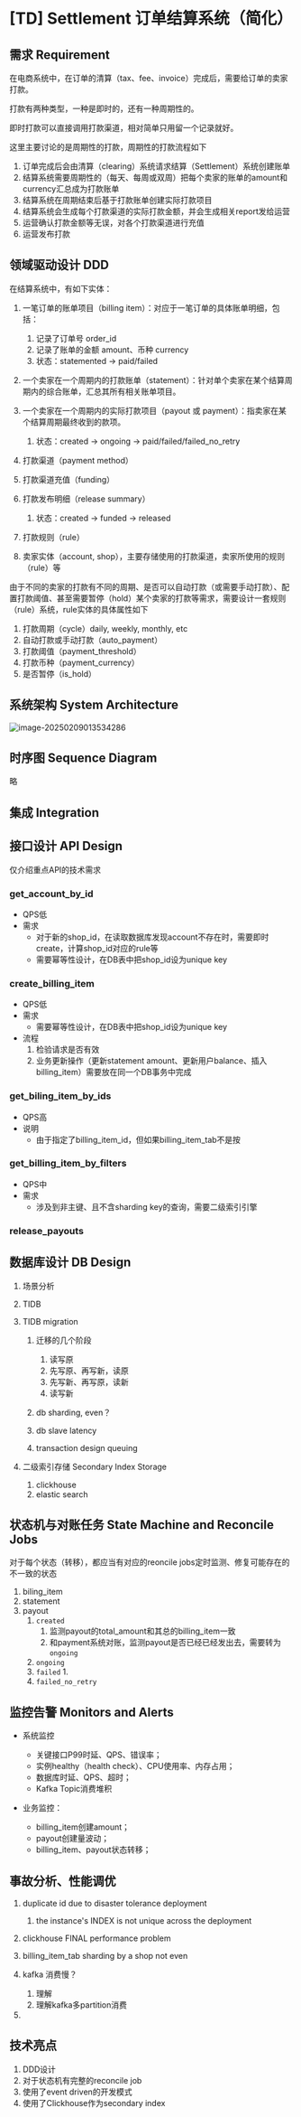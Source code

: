 # [TD] Settlement 订单结算系统（简化）

## 需求 Requirement

在电商系统中，在订单的清算（tax、fee、invoice）完成后，需要给订单的卖家打款。

打款有两种类型，一种是即时的，还有一种周期性的。

即时打款可以直接调用打款渠道，相对简单只用留一个记录就好。

这里主要讨论的是周期性的打款，周期性的打款流程如下

1. 订单完成后会由清算（clearing）系统请求结算（Settlement）系统创建账单
2. 结算系统需要周期性的（每天、每周或双周）把每个卖家的账单的amount和currency汇总成为打款账单
3. 结算系统在周期结束后基于打款账单创建实际打款项目
4. 结算系统会生成每个打款渠道的实际打款金额，并会生成相关report发给运营
5. 运营确认打款金额等无误，对各个打款渠道进行充值
6. 运营发布打款

## 领域驱动设计 DDD

在结算系统中，有如下实体：

1. 一笔订单的账单项目（billing item）：对应于一笔订单的具体账单明细，包括：
   1. 记录了订单号 order_id
   2. 记录了账单的金额 amount、币种 currency
   3. 状态：statemented -> paid/failed
2. 一个卖家在一个周期内的打款账单（statement）：针对单个卖家在某个结算周期内的综合账单，汇总其所有相关账单项目。
3. 一个卖家在一个周期内的实际打款项目（payout 或 payment）：指卖家在某个结算周期最终收到的款项。
   1. 状态：created -> ongoing -> paid/failed/failed_no_retry

4. 打款渠道（payment method）
5. 打款渠道充值（funding）
6. 打款发布明细（release summary）
   1. 状态：created -> funded -> released

7. 打款规则（rule）
8. 卖家实体（account, shop），主要存储使用的打款渠道，卖家所使用的规则（rule）等

由于不同的卖家的打款有不同的周期、是否可以自动打款（或需要手动打款）、配置打款阈值、甚至需要暂停（hold）某个卖家的打款等需求，需要设计一套规则（rule）系统，rule实体的具体属性如下

1. 打款周期（cycle）daily, weekly, monthly, etc
2. 自动打款或手动打款（auto_payment）
3. 打款阈值（payment_threshold）
4. 打款币种（payment_currency）
5. 是否暂停（is_hold）

## 系统架构 System Architecture

![image-20250209013534286](./20250208-settlement.assets/image-20250209013534286.png)

## 时序图 Sequence Diagram

略

## 集成 Integration

## 接口设计 API Design

仅介绍重点API的技术需求

### get_account_by_id

- QPS低
- 需求
  - 对于新的shop_id，在读取数据库发现account不存在时，需要即时create，计算shop_id对应的rule等
  - 需要幂等性设计，在DB表中把shop_id设为unique key


### create_billing_item

- QPS低
- 需求
  - 需要幂等性设计，在DB表中把shop_id设为unique key
- 流程
  1. 检验请求是否有效
  2. 业务更新操作（更新statement amount、更新用户balance、插入billing_item）需要放在同一个DB事务中完成

### get_biling_item_by_ids

- QPS高
- 说明
  - 由于指定了billing_item_id，但如果billing_item_tab不是按

### get_billing_item_by_filters

- QPS中
- 需求
  - 涉及到非主键、且不含sharding key的查询，需要二级索引引擎

### release_payouts

## 数据库设计 DB Design

1. 场景分析
2. TIDB
3. TIDB migration
   1. 迁移的几个阶段
      1. 读写原
      2. 先写原、再写新，读原
      3. 先写新、再写原，读新
      4. 读写新

   2. db sharding, even？
   3. db slave latency
   4. transaction design queuing

4. 二级索引存储 Secondary Index Storage
   1. clickhouse
   2. elastic search


## 状态机与对账任务 State Machine and Reconcile Jobs

对于每个状态（转移），都应当有对应的reoncile jobs定时监测、修复可能存在的不一致的状态

1. biling_item
2. statement
3. payout
   1. `created`  
      1. 监测payout的total_amount和其总的billing_item一致
      2. 和payment系统对账，监测payout是否已经已经发出去，需要转为`ongoing`
   2. `ongoing`
   3. `failed`
      1. 
   4. `failed_no_retry`

## 监控告警 Monitors and Alerts

- 系统监控
  - 关键接口P99时延、QPS、错误率；
  - 实例healthy（health check）、CPU使用率、内存占用；
  - 数据库时延、QPS、超时；
  - Kafka Topic消费堆积

- 业务监控：
  - billing_item创建amount；
  - payout创建量波动；
  - billing_item、payout状态转移；

## 事故分析、性能调优

1. duplicate id due to disaster tolerance deployment
   1. the instance's INDEX is not unique across the deployment
2. clickhouse FINAL performance problem
3. billing_item_tab sharding by a shop not even
4. kafka 消费慢？
   1. 理解
   2. 理解kafka多partition消费

5. 

## 技术亮点

1. DDD设计
2. 对于状态机有完整的reconcile job
3. 使用了event driven的开发模式
4. 使用了Clickhouse作为secondary index

